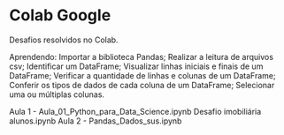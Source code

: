 # Colab Google
Desafios resolvidos no Colab.

Aprendendo:
Importar a biblioteca Pandas;
Realizar a leitura de arquivos csv;
Identificar um DataFrame;
Visualizar linhas iniciais e finais de um DataFrame;
Verificar a quantidade de linhas e colunas de um DataFrame;
Conferir os tipos de dados de cada coluna de um DataFrame;
Selecionar uma ou múltiplas colunas.

Aula 1 - Aula_01_Python_para_Data_Science.ipynb
Desafio imobiliária
alunos.ipynb
Aula 2 - Pandas_Dados_sus.ipynb

